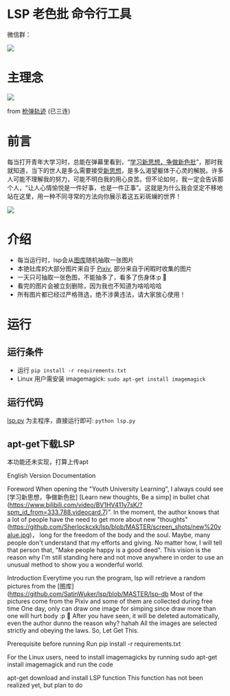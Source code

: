 # LSP 老色批 命令行工具
微信群：

<img src="https://user-images.githubusercontent.com/74630829/156898378-e1fb0af3-30bc-443d-88a6-3c5fe73383ec.jpeg" >


# 主理念
[![](screen_shots/cskj.PNG)](https://www.bilibili.com/video/BV1pK41137cB?from=search&seid=16847676413306921011)

from [枪弹轨迹](https://space.bilibili.com/515993?from=search&seid=3334009161957721793&spm_id_from=333.337.0.0) (已三连)

# 前言
每当打开青年大学习时，总能在弹幕里看到，“[学习新思想，争做新色批](https://www.bilibili.com/video/BV1HV411y7sK/?spm_id_from=333.788.videocard.7)”，那时我就知道，当下的世人是多么需要接受[新思想](https://github.com/Sherlockcxk/lsp/blob/MASTER/screen_shots/new%20value.jpg)，是多么渴望躯体于心灵的解脱。许多人可能不理解我的努力，可能不明白我的用心良苦。但不论如何，我一定会告诉那个人，“让人心情愉悦是一件好事，也是一件正事”。这就是为什么我会坚定不移地站在这里，用一种不同寻常的方法向你展示着这五彩斑斓的世界！

![](https://github.com/Sherlockcxk/lsp/blob/MASTER/screen_shots/new%20value.jpg)

# 介绍
- 每当运行时，lsp会从[图库](lsp-db)随机抽取一张图片
- 本铯钍库的大部分图片来自于 [Pixiv](https://www.pixiv.net/en/), 部分来自于闲暇时收集的图片
- 一天只可抽取一张色图，不能抽多了，看多了伤身体:p 🤣
- 看完的图片会被立刻删除，因为我也不知道为啥哈哈哈
- 所有图片都已经过严格筛选，绝不涉黄违法，请大家放心使用！

# 运行
## 运行条件
- 运行 `pip install -r requirements.txt`
- Linux 用户需安装 imagemagick: `sudo apt-get install imagemagick`

## 运行代码
[lsp.py](src/lsp.py) 为主程序，直接运行即可: `python lsp.py`

## apt-get下载LSP
本功能还未实现，打算上传apt

English Version Documentation

Foreword
When opening the "Youth University Learning",
I always could see [学习新思想，争做新色批] [Learn new thoughts, Be a simp]
in bullet chat
(https://www.bilibili.com/video/BV1HV411y7sK/?spm_id_from=333.788.videocard.7)”.
In the moment, the author knows that a lot of people have the need to get more about new "thoughts"
(https://github.com/Sherlockcxk/lsp/blob/MASTER/screen_shots/new%20value.jpg)，
long for the freedom of the body and the soul. Maybe, many people don't understand that my efforts and giving.
No matter how, I will tell that person that, "Make people happy is a good deed". This vision is the reason why I'm still standing here and not move anywhere in order to use an unusual method to show you a wonderful world.

Introduction
Everytime you run the program, lsp will retrieve a random pictures from the [图库](https://github.com/SatinWuker/lsp/blob/MASTER/lsp-db
Most of the pictures come from the Pixiv and some of them are collected during free time
One day, only can draw one image for simping since draw more than one will hurt body :p 🤣
After you have seen, it will be deleted automatically, even the author dunno the reason why? hahah
All the images are selected strictly and obeying the laws. So, Let Get This.

Prerequisite before running
Run pip install -r requirements.txt

For the Linux users, need to install imagemagicks by running sudo apt-get install imagemagick
and run the code

apt-get download and install LSP function
This function has not been realized yet, but plan to do
